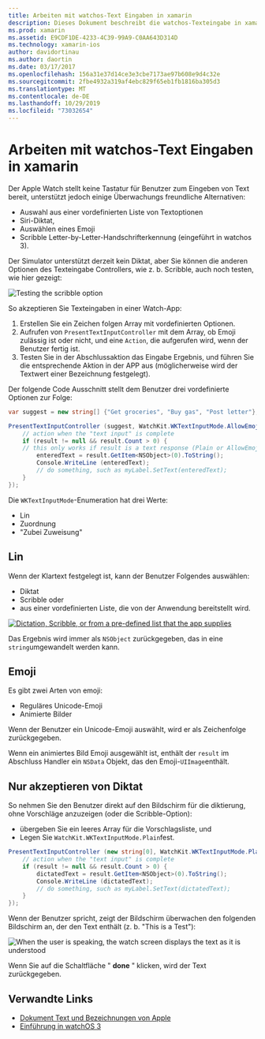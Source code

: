 ```yaml
---
title: Arbeiten mit watchos-Text Eingaben in xamarin
description: Dieses Dokument beschreibt die watchos-Texteingabe in xamarin. Es erläutert die presenttextinputcontroller-Methode, scribgend, Plain Text, Emojis und Diktat.
ms.prod: xamarin
ms.assetid: E9CDF1DE-4233-4C39-99A9-C0AA643D314D
ms.technology: xamarin-ios
author: davidortinau
ms.author: daortin
ms.date: 03/17/2017
ms.openlocfilehash: 156a31e37d14ce3e3cbe7173ae97b608e9d4c32e
ms.sourcegitcommit: 2fbe4932a319af4ebc829f65eb1fb1816ba305d3
ms.translationtype: MT
ms.contentlocale: de-DE
ms.lasthandoff: 10/29/2019
ms.locfileid: "73032654"
---
```

# <a name="working-with-watchos-text-input-in-xamarin"></a>Arbeiten mit watchos-Text Eingaben in xamarin

Der Apple Watch stellt keine Tastatur für Benutzer zum Eingeben von Text bereit, unterstützt jedoch einige Überwachungs freundliche Alternativen:

- Auswahl aus einer vordefinierten Liste von Textoptionen
- Siri-Diktat,
- Auswählen eines Emoji
- Scribble Letter-by-Letter-Handschrifterkennung (eingeführt in watchos 3).

Der Simulator unterstützt derzeit kein Diktat, aber Sie können die anderen Optionen des Texteingabe Controllers, wie z. b. Scribble, auch noch testen, wie hier gezeigt:

![](text-input-images/textinput-sml.png "Testing the scribble option")

So akzeptieren Sie Texteingaben in einer Watch-App:

1. Erstellen Sie ein Zeichen folgen Array mit vordefinierten Optionen.
2. Aufrufen von `PresentTextInputController` mit dem Array, ob Emoji zulässig ist oder nicht, und eine `Action`, die aufgerufen wird, wenn der Benutzer fertig ist.
3. Testen Sie in der Abschlussaktion das Eingabe Ergebnis, und führen Sie die entsprechende Aktion in der APP aus (möglicherweise wird der Textwert einer Bezeichnung festgelegt).

Der folgende Code Ausschnitt stellt dem Benutzer drei vordefinierte Optionen zur Folge:

```csharp
var suggest = new string[] {"Get groceries", "Buy gas", "Post letter"};

PresentTextInputController (suggest, WatchKit.WKTextInputMode.AllowEmoji, (result) => {
    // action when the "text input" is complete
    if (result != null && result.Count > 0) {
    // this only works if result is a text response (Plain or AllowEmoji)
        enteredText = result.GetItem<NSObject>(0).ToString();
        Console.WriteLine (enteredText);
        // do something, such as myLabel.SetText(enteredText);
    }
});
```

Die `WKTextInputMode`-Enumeration hat drei Werte:

- Lin
- Zuordnung
- "Zubei Zuweisung"

## <a name="plain"></a>Lin

Wenn der Klartext festgelegt ist, kann der Benutzer Folgendes auswählen:

- Diktat
- Scribble oder
- aus einer vordefinierten Liste, die von der Anwendung bereitstellt wird.

[![](text-input-images/plain-scribble-sml.png "Dictation, Scribble, or from a pre-defined list that the app supplies")](text-input-images/plain-scribble.png#lightbox)

Das Ergebnis wird immer als `NSObject` zurückgegeben, das in eine `string`umgewandelt werden kann.

## <a name="emoji"></a>Emoji

Es gibt zwei Arten von emoji:

- Reguläres Unicode-Emoji
- Animierte Bilder

Wenn der Benutzer ein Unicode-Emoji auswählt, wird er als Zeichenfolge zurückgegeben.

Wenn ein animiertes Bild Emoji ausgewählt ist, enthält der `result` im Abschluss Handler ein `NSData` Objekt, das den Emoji-`UIImage`enthält.

## <a name="accepting-dictation-only"></a>Nur akzeptieren von Diktat

So nehmen Sie den Benutzer direkt auf den Bildschirm für die diktierung, ohne Vorschläge anzuzeigen (oder die Scribble-Option):

- übergeben Sie ein leeres Array für die Vorschlagsliste, und
- Legen Sie `WatchKit.WKTextInputMode.Plain`fest.

```csharp
PresentTextInputController (new string[0], WatchKit.WKTextInputMode.Plain, (result) => {
    // action when the "text input" is complete
    if (result != null && result.Count > 0) {
        dictatedText = result.GetItem<NSObject>(0).ToString();
        Console.WriteLine (dictatedText);
        // do something, such as myLabel.SetText(dictatedText);
    }
});
```

Wenn der Benutzer spricht, zeigt der Bildschirm überwachen den folgenden Bildschirm an, der den Text enthält (z. b. "This is a Test"):

![](text-input-images/dictation.png "When the user is speaking, the watch screen displays the text as it is understood")

Wenn Sie auf die Schaltfläche " **done** " klicken, wird der Text zurückgegeben.

## <a name="related-links"></a>Verwandte Links

- [Dokument Text und Bezeichnungen von Apple](https://developer.apple.com/library/ios/documentation/General/Conceptual/WatchKitProgrammingGuide/TextandLabels.html)
- [Einführung in watchOS 3](~/ios/watchos/platform/introduction-to-watchos3/index.md)
